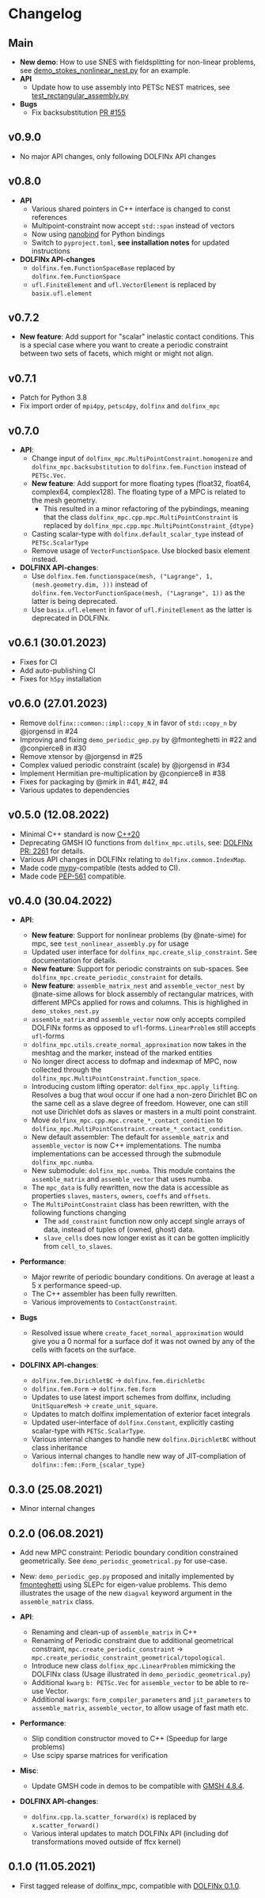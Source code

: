 # Changelog

## Main
- **New demo**: How to use SNES with fieldsplitting for non-linear problems, see [demo_stokes_nonlinear_nest.py](./python/demos/demo_stokes_nonlinear_nest.py) for an example.
- **API**
  - Update how to use assembly into PETSc NEST matrices, see [test_rectangular_assembly.py](./python/tests/test_rectangular_assembly.py)
- **Bugs**
  - Fix backsubstitution [PR #155](https://github.com/jorgensd/dolfinx_mpc/pull/155)


## v0.9.0

- No major API changes, only following DOLFINx API changes

## v0.8.0

- **API**
  - Various shared pointers in C++ interface is changed to const references
  - Multipoint-constraint now accept `std::span` instead of vectors
  - Now using [nanobind](https://github.com/wjakob/nanobind) for Python bindings
  - Switch to `pyproject.toml`, **see installation notes** for updated instructions
- **DOLFINx API-changes**
  - `dolfinx.fem.FunctionSpaceBase` replaced by `dolfinx.fem.FunctionSpace`
  - `ufl.FiniteElement` and `ufl.VectorElement` is replaced by `basix.ufl.element`

## v0.7.2

- **New feature**: Add support for "scalar" inelastic contact conditions. This is a special case where you want to create a periodic constraint between two sets of facets, which might or might not align.

## v0.7.1

- Patch for Python 3.8
- Fix import order of `mpi4py`, `petsc4py`, `dolfinx` and `dolfinx_mpc`

## v0.7.0

- **API**:
  - Change input of `dolfinx_mpc.MultiPointConstraint.homogenize` and `dolfinx_mpc.backsubstitution` to `dolfinx.fem.Function` instead of `PETSc.Vec`.
  - **New feature**: Add support for more floating types (float32, float64, complex64, complex128). The floating type of a MPC is related to the mesh geometry.
    - This resulted in a minor refactoring of the pybindings, meaning that the class `dolfinx_mpc.cpp.mpc.MultiPointConstraint` is replaced by `dolfinx_mpc.cpp.mpc.MultiPointConstraint_{dtype}`
  - Casting scalar-type with `dolfinx.default_scalar_type` instead of `PETSc.ScalarType`
  - Remove usage of `VectorFunctionSpace`. Use blocked basix element instead.
- **DOLFINX API-changes**:
  - Use `dolfinx.fem.functionspace(mesh, ("Lagrange", 1, (mesh.geometry.dim, )))` instead of `dolfinx.fem.VectorFunctionSpace(mesh, ("Lagrange", 1))` as the latter is being deprecated.
  - Use `basix.ufl.element` in favor of `ufl.FiniteElement` as the latter is deprecated in DOLFINx.

## v0.6.1 (30.01.2023)

- Fixes for CI
- Add auto-publishing CI
- Fixes for `h5py` installation

## v0.6.0 (27.01.2023)

- Remove `dolfinx::common::impl::copy_N` in favor of `std::copy_n` by @jorgensd in #24
- Improving and fixing `demo_periodic_gep.py` by @fmonteghetti in #22 and @conpierce8 in #30
- Remove xtensor by @jorgensd in #25
- Complex valued periodic constraint (scale) by @jorgensd in #34
- Implement Hermitian pre-multiplication by @conpierce8 in #38
- Fixes for packaging by @mirk in #41, #42, #4
- Various updates to dependencies

## v0.5.0 (12.08.2022)

- Minimal C++ standard is now [C++20](https://en.cppreference.com/w/cpp/20)
- Deprecating GMSH IO functions from `dolfinx_mpc.utils`, see: [DOLFINx PR: 2261](https://github.com/FEniCS/dolfinx/pull/2261) for details.
- Various API changes in DOLFINx relating to `dolfinx.common.IndexMap`.
- Made code [mypy](https://mypy.readthedocs.io/en/stable/)-compatible (tests added to CI).
- Made code [PEP-561](https://peps.python.org/pep-0561/) compatible.

## v0.4.0 (30.04.2022)

- **API**:

  - **New feature**: Support for nonlinear problems (by @nate-sime) for mpc, see `test_nonlinear_assembly.py` for usage
  - Updated user interface for `dolfinx_mpc.create_slip_constraint`. See documentation for details.
  - **New feature**: Support for periodic constraints on sub-spaces. See `dolfinx_mpc.create_periodic_constraint` for details.
  - **New feature**: `assemble_matrix_nest` and `assemble_vector_nest` by @nate-sime allows for block assembly of rectangular matrices, with different MPCs applied for rows and columns. This is highlighed in `demo_stokes_nest.py`
  - `assemble_matrix` and `assemble_vector` now only accepts compiled DOLFINx forms as opposed to `ufl`-forms. `LinearProblem` still accepts `ufl`-forms
  - `dolfinx_mpc.utils.create_normal_approximation` now takes in the meshtag and the marker, instead of the marked entities
  - No longer direct access to dofmap and indexmap of MPC, now collected through the `dolfinx_mpc.MultiPointConstraint.function_space`.
  - Introducing custom lifting operator: `dolfinx_mpc.apply_lifting`. Resolves a bug that woul occur if one had a non-zero Dirichlet BC on the same cell as a slave degree of freedom.
    However, one can still not use Dirichlet dofs as slaves or masters in a multi point constraint.
  - Move `dolfinx_mpc.cpp.mpc.create_*_contact_condition` to `dolfinx_mpc.MultiPointConstraint.create_*_contact_condition`.
  - New default assembler: The default for `assemble_matrix` and `assemble_vector` is now C++ implementations. The numba implementations can be accessed through the submodule `dolfinx_mpc.numba`.
  - New submodule: `dolfinx_mpc.numba`. This module contains the `assemble_matrix` and `assemble_vector` that uses numba.
  - The `mpc_data` is fully rewritten, now the data is accessible as properties `slaves`, `masters`, `owners`, `coeffs` and `offsets`.
  - The `MultiPointConstraint` class has been rewritten, with the following functions changing
    - The `add_constraint` function now only accept single arrays of data, instead of tuples of (owned, ghost) data.
    - `slave_cells` does now longer exist as it can be gotten implicitly from `cell_to_slaves`.

- **Performance**:

  - Major rewrite of periodic boundary conditions. On average at least a 5 x performance speed-up.
  - The C++ assembler has been fully rewritten.
  - Various improvements to `ContactConstraint`.

- **Bugs**

  - Resolved issue where `create_facet_normal_approximation` would give you a 0 normal for a surface dof it was not owned by any of the cells with facets on the surface.

- **DOLFINX API-changes**:
  - `dolfinx.fem.DirichletBC` -> `dolfinx.fem.dirichletbc`
  - `dolfinx.fem.Form` -> `dolfinx.fem.form`
  - Updates to use latest import schemes from dolfinx, including `UnitSquareMesh` -> `create_unit_square`.
  - Updates to match dolfinx implementation of exterior facet integrals
  - Updated user-interface of `dolfinx.Constant`, explicitly casting scalar-type with `PETSc.ScalarType`.
  - Various internal changes to handle new `dolfinx.DirichletBC` without class inheritance
  - Various internal changes to handle new way of JIT-compliation of `dolfinx::fem::Form_{scalar_type}`

## 0.3.0 (25.08.2021)

- Minor internal changes

## 0.2.0 (06.08.2021)

- Add new MPC constraint: Periodic boundary condition constrained geometrically. See `demo_periodic_geometrical.py` for use-case.
- New: `demo_periodic_gep.py` proposed and initally implemented by [fmonteghetti](https://github.com/fmonteghetti) using SLEPc for eigen-value problems.
  This demo illustrates the usage of the new `diagval` keyword argument in the `assemble_matrix` class.

- **API**:

  - Renaming and clean-up of `assemble_matrix` in C++
  - Renaming of Periodic constraint due to additional geometrical constraint, `mpc.create_periodic_constraint` -> `mpc.create_periodic_constraint_geometrical/topological`.
  - Introduce new class `dolfinx_mpc.LinearProblem` mimicking the DOLFINx class (Usage illustrated in `demo_periodic_geometrical.py`)
  - Additional `kwarg` `b: PETSc.Vec` for `assemble_vector` to be able to re-use Vector.
  - Additional `kwargs`: `form_compiler_parameters` and `jit_parameters` to `assemble_matrix`, `assemble_vector`, to allow usage of fast math etc.

- **Performance**:
  - Slip condition constructor moved to C++ (Speedup for large problems)
  - Use scipy sparse matrices for verification
- **Misc**:
  - Update GMSH code in demos to be compatible with [GMSH 4.8.4](https://gitlab.onelab.info/gmsh/gmsh/-/tags/gmsh_4_8_4).
- **DOLFINX API-changes**:
  - `dolfinx.cpp.la.scatter_forward(x)` is replaced by `x.scatter_forward()`
  - Various interal updates to match DOLFINx API (including dof transformations moved outside of ffcx kernel)

## 0.1.0 (11.05.2021)

- First tagged release of dolfinx_mpc, compatible with [DOLFINx 0.1.0](https://github.com/FEniCS/dolfinx/releases/tag/0.1.0).

